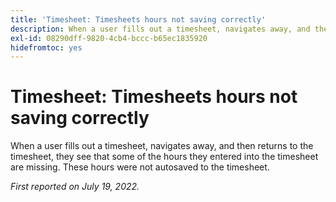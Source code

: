 ```yaml
---
title: 'Timesheet: Timesheets hours not saving correctly'
description: When a user fills out a timesheet, navigates away, and then returns to the timesheet, they see that some of the hours they entered into the timesheet are missing. These hours were not autosaved to the timesheet.
exl-id: 08290dff-9820-4cb4-bccc-b65ec1835920
hidefromtoc: yes
---
```

# Timesheet: Timesheets hours not saving correctly

When a user fills out a timesheet, navigates away, and then returns to the timesheet, they see that some of the hours they entered into the timesheet are missing. These hours were not autosaved to the timesheet.


_First reported on July 19, 2022._
